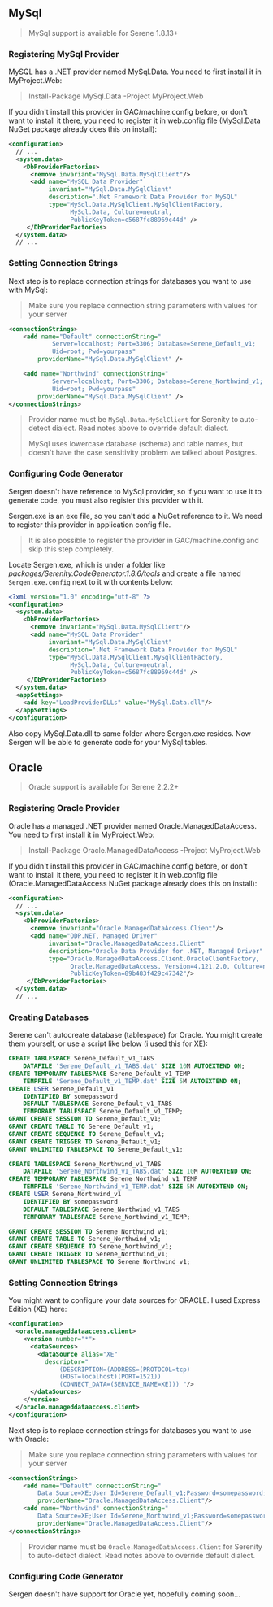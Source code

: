 


## MySql

> MySql support is available for Serene 1.8.13+

### Registering MySql Provider

MySQL has a .NET provider named MySql.Data. You need to first install it in MyProject.Web:

> Install-Package MySql.Data -Project MyProject.Web

If you didn't install this provider in GAC/machine.config before, or don't want to install it there, you need to register it in web.config file \(MySql.Data NuGet package already does this on install\):

```xml
<configuration>
  // ...
  <system.data>
    <DbProviderFactories>
      <remove invariant="MySql.Data.MySqlClient"/>
      <add name="MySQL Data Provider" 
           invariant="MySql.Data.MySqlClient" 
           description=".Net Framework Data Provider for MySQL"
           type="MySql.Data.MySqlClient.MySqlClientFactory, 
                 MySql.Data, Culture=neutral,
                 PublicKeyToken=c5687fc88969c44d" />
     </DbProviderFactories>
  </system.data>
  // ...
```

### Setting Connection Strings

Next step is to replace connection strings for databases you want to use with MySql:

> Make sure you replace connection string parameters with values for your server

```xml
<connectionStrings>
    <add name="Default" connectionString="
            Server=localhost; Port=3306; Database=Serene_Default_v1; 
            Uid=root; Pwd=yourpass"
        providerName="MySql.Data.MySqlClient" />

    <add name="Northwind" connectionString="
            Server=localhost; Port=3306; Database=Serene_Northwind_v1; 
            Uid=root; Pwd=yourpass" 
        providerName="MySql.Data.MySqlClient" />
</connectionStrings>
```

> Provider name must be `MySql.Data.MySqlClient` for Serenity to auto-detect dialect. Read notes above to override default dialect.
>
> MySql uses lowercase database \(schema\) and table names, but doesn't have the case sensitivity problem we talked about Postgres.

### Configuring Code Generator

Sergen doesn't have reference to MySql provider, so if you want to use it to generate code, you must also register this provider with it.

Sergen.exe is an exe file, so you can't add a NuGet reference to it. We need to register this provider in application config file.

> It is also possible to register the provider in GAC/machine.config and skip this step completely.

Locate Sergen.exe, which is under a folder like _packages/Serenity.CodeGenerator.1.8.6/tools_ and create a file named `Sergen.exe.config` next to it with contents below:

```xml
<?xml version="1.0" encoding="utf-8" ?>
<configuration>
  <system.data>
    <DbProviderFactories>
      <remove invariant="MySql.Data.MySqlClient"/>
      <add name="MySQL Data Provider" 
           invariant="MySql.Data.MySqlClient" 
           description=".Net Framework Data Provider for MySQL"
           type="MySql.Data.MySqlClient.MySqlClientFactory, 
                 MySql.Data, Culture=neutral,
                 PublicKeyToken=c5687fc88969c44d" />
     </DbProviderFactories>
  </system.data>
  <appSettings>
    <add key="LoadProviderDLLs" value="MySql.Data.dll"/>
  </appSettings>
</configuration>
```

Also copy MySql.Data.dll to same folder where Sergen.exe resides. Now Sergen will be able to generate code for your MySql tables.

## Oracle

> Oracle support is available for Serene 2.2.2+

### Registering Oracle Provider

Oracle has a managed .NET provider named Oracle.ManagedDataAccess. You need to first install it in MyProject.Web:

> Install-Package Oracle.ManagedDataAccess -Project MyProject.Web

If you didn't install this provider in GAC/machine.config before, or don't want to install it there, you need to register it in web.config file \(Oracle.ManagedDataAccess NuGet package already does this on install\):

```xml
<configuration>
  // ...
  <system.data>
    <DbProviderFactories>
      <remove invariant="Oracle.ManagedDataAccess.Client"/>
      <add name="ODP.NET, Managed Driver" 
           invariant="Oracle.ManagedDataAccess.Client" 
           description="Oracle Data Provider for .NET, Managed Driver"
           type="Oracle.ManagedDataAccess.Client.OracleClientFactory, 
                 Oracle.ManagedDataAccess, Version=4.121.2.0, Culture=neutral, 
                 PublicKeyToken=89b483f429c47342"/>
     </DbProviderFactories>
  </system.data>
  // ...
```

### Creating Databases

Serene can't autocreate database \(tablespace\) for Oracle. You might create them yourself, or use a script like below \(i used this for XE\):

```sql
CREATE TABLESPACE Serene_Default_v1_TABS 
    DATAFILE 'Serene_Default_v1_TABS.dat' SIZE 10M AUTOEXTEND ON;
CREATE TEMPORARY TABLESPACE Serene_Default_v1_TEMP 
    TEMPFILE 'Serene_Default_v1_TEMP.dat' SIZE 5M AUTOEXTEND ON;
CREATE USER Serene_Default_v1 
    IDENTIFIED BY somepassword 
    DEFAULT TABLESPACE Serene_Default_v1_TABS 
    TEMPORARY TABLESPACE Serene_Default_v1_TEMP;
GRANT CREATE SESSION TO Serene_Default_v1;
GRANT CREATE TABLE TO Serene_Default_v1;
GRANT CREATE SEQUENCE TO Serene_Default_v1;
GRANT CREATE TRIGGER TO Serene_Default_v1;
GRANT UNLIMITED TABLESPACE TO Serene_Default_v1;

CREATE TABLESPACE Serene_Northwind_v1_TABS 
    DATAFILE 'Serene_Northwind_v1_TABS.dat' SIZE 10M AUTOEXTEND ON;
CREATE TEMPORARY TABLESPACE Serene_Northwind_v1_TEMP 
    TEMPFILE 'Serene_Northwind_v1_TEMP.dat' SIZE 5M AUTOEXTEND ON;
CREATE USER Serene_Northwind_v1 
    IDENTIFIED BY somepassword 
    DEFAULT TABLESPACE Serene_Northwind_v1_TABS 
    TEMPORARY TABLESPACE Serene_Northwind_v1_TEMP;

GRANT CREATE SESSION TO Serene_Northwind_v1;
GRANT CREATE TABLE TO Serene_Northwind_v1;
GRANT CREATE SEQUENCE TO Serene_Northwind_v1;
GRANT CREATE TRIGGER TO Serene_Northwind_v1;
GRANT UNLIMITED TABLESPACE TO Serene_Northwind_v1;
```

### Setting Connection Strings

You might want to configure your data sources for ORACLE. I used Express Edition \(XE\) here:

```xml
<configuration>
  <oracle.manageddataaccess.client>
    <version number="*">
      <dataSources>
        <dataSource alias="XE"
          descriptor="
              (DESCRIPTION=(ADDRESS=(PROTOCOL=tcp)
              (HOST=localhost)(PORT=1521))
              (CONNECT_DATA=(SERVICE_NAME=XE))) "/>
      </dataSources>
    </version>
  </oracle.manageddataaccess.client>
</configuration>
```

Next step is to replace connection strings for databases you want to use with Oracle:

> Make sure you replace connection string parameters with values for your server

```xml
<connectionStrings>
    <add name="Default" connectionString="
        Data Source=XE;User Id=Serene_Default_v1;Password=somepassword;" 
        providerName="Oracle.ManagedDataAccess.Client"/>
    <add name="Northwind" connectionString="
        Data Source=XE;User Id=Serene_Northwind_v1;Password=somepassword;" 
        providerName="Oracle.ManagedDataAccess.Client"/>
</connectionStrings>
```

> Provider name must be `Oracle.ManagedDataAccess.Client` for Serenity to auto-detect dialect. Read notes above to override default dialect.

### Configuring Code Generator

Sergen doesn't have support for Oracle yet, hopefully coming soon...

